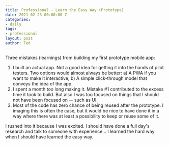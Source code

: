 ```yaml
---
title: Professional - Learn the Easy Way (Prototype)      
date: 2021-02-23 00:00:00 Z
categories:
- daily
tags:
- professional
layout: post
author: Ted
---
```


Three mistakes (learnings) from building my first prototype mobile app:

1. I built an actual app. Not a good idea for getting it into the hands of pilot testers. Two options would almost always be better: a) A PWA if you want to make it interactive; b) A simple click-through model that conveys the idea of the app.
1. I spent a month too long making it. Mistake #1 contributed to the excess time it took to build. But also I was too focused on things that I should not have been focused on -- such as UI.
1. Most of the code has zero chance of being reused after the prototype. I imaging this is often the case, but it would be nice to have done it in a way where there was at least a possibility to keep or reuse some of it. 

I rushed into it because I was excited. I should have done a full day's research and talk to someone with experience... I learned the hard way when I should have learned the easy way. 
